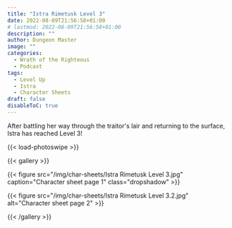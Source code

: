 ```yaml
---
title: "Istra Rimetusk Level 3"
date: 2022-08-09T21:56:58+01:00
# lastmod: 2022-08-09T21:56:58+01:00
description: ""
author: Dungeon Master
image: ""
categories:
  - Wrath of the Righteous
  - Podcast
tags:
  - Level Up
  - Istra
  - Character Sheets
draft: false
disableToC: true
---
```


After battling her way through the traitor's lair and returning to the surface, Istra has reached Level 3!

<!--more-->

{{< load-photoswipe >}}

{{< gallery >}}

{{< figure src="/img/char-sheets/Istra Rimetusk Level 3.jpg" caption="Character sheet page 1" class="dropshadow" >}}

{{< figure src="/img/char-sheets/Istra Rimetusk Level 3.2.jpg" alt="Character sheet page 2" >}}

{{< /gallery >}}

